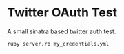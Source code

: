 # Twitter OAuth Test
A small sinatra based twitter auth test.

```ruby server.rb my_credentials.yml```
